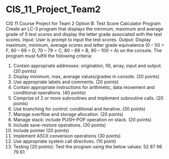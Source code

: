 # CIS_11_Project_Team2
CIS 11 Course Project for Team 2
Option B: Test Score Calculator
	Program 
Create an LC-3 program that displays the minimum, maximum and average grade of 5 test scores and display the letter grade associated with the test scores. 
Input: User is prompt to input the test scores.
Output: Display maximum, minimum, average scores and letter grade equivalence (0 – 50 = F, 60 – 69 = D, 70 – 79 = C, 80 – 89 = B, 90 – 100 = A) on the console.
The program must fulfill the following criteria:
1.	Contain appropriate addresses: origination, fill, array, input and output. (20 points)
2.	Display minimum, max, average values/grades in console. (20 points)
3.	Use appropriate labels and comments. (20 points)
4.	Contain appropriate instructions for arithmetic, data movement and conditional operations. (40 points)
5.	Comprise of 2 or more subroutines and implement subroutine calls. (20 points)
6.	Use branching for control: conditional and iterative. (30 points)
7.	Manage overflow and storage allocation. (20 points)
8.	Manage stack: include PUSH-POP operation on stack. (20 points)
9.	Include save-restore operations. (30 points)
10.	Include pointer (20 points)
11.	Implement ASCII conversion operations (30 points)
12.	Use appropriate system call directives. (10 point)
13.	Testing (20 points): Test the program using the below values: 52 87 96 79 61
